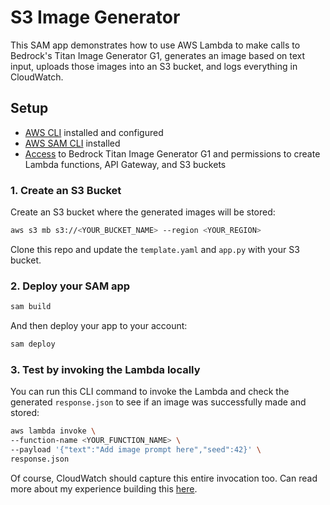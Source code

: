 # S3 Image Generator

This SAM app demonstrates how to use AWS Lambda to make calls to Bedrock's Titan Image Generator G1, generates an image based on text input, uploads those images into an S3 bucket, and logs everything in CloudWatch.

## Setup

- [AWS CLI](https://aws.amazon.com/cli/) installed and configured
- [AWS SAM CLI](https://docs.aws.amazon.com/serverless-application-model/latest/developerguide/install-sam-cli.html) installed
- [Access](https://docs.aws.amazon.com/bedrock/latest/userguide/model-access.html) to Bedrock Titan Image Generator G1 and permissions to create Lambda functions, API Gateway, and S3 buckets

### 1. Create an S3 Bucket

Create an S3 bucket where the generated images will be stored:

```bash
aws s3 mb s3://<YOUR_BUCKET_NAME> --region <YOUR_REGION>
```
Clone this repo and update the `template.yaml` and `app.py` with your S3 bucket.

### 2. Deploy your SAM app
```bash
sam build
```
And then deploy your app to your account:

```bash
sam deploy
```

### 3. Test by invoking the Lambda locally

You can run this CLI command to invoke the Lambda and check the generated `response.json` to see if an image was successfully made and stored:

``` bash
aws lambda invoke \
--function-name <YOUR_FUNCTION_NAME> \
--payload '{"text":"Add image prompt here","seed":42}' \
response.json
```

Of course, CloudWatch should capture this entire invocation too. Can read more about my experience building this [here](https://community.aws/content/2byFjF8W1HHkzgis1aJokbXAJ6t/generate-and-store-images-in).
